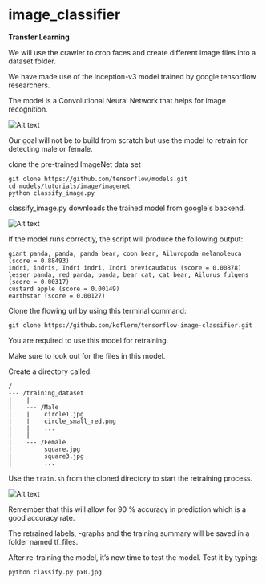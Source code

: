 # image_classifier

**Transfer Learning**

We will use the crawler to crop faces and create different image files into a dataset folder.

We have made use of the inception-v3 model trained by google tensorflow researchers.

The model is a Convolutional Neural Network that helps for image recognition.

![Alt text](https://4.bp.blogspot.com/-TMOLlkJBxms/Vt3HQXpE2cI/AAAAAAAAA8E/7X7XRFOY6Xo/s1600/image03.png)

Our goal will not be to build from scratch but use the model to retrain for detecting male or female.

clone the pre-trained ImageNet data set
```
git clone https://github.com/tensorflow/models.git
cd models/tutorials/image/imagenet
python classify_image.py
```
classify_image.py downloads the trained model from google's backend.

![Alt text](https://cdn-images-1.medium.com/max/1200/0*LKl4k_BABDdpAQuV.jpg)

If the model runs correctly, the script will produce the following output:
```
giant panda, panda, panda bear, coon bear, Ailuropoda melanoleuca (score = 0.88493)
indri, indris, Indri indri, Indri brevicaudatus (score = 0.00878)
lesser panda, red panda, panda, bear cat, cat bear, Ailurus fulgens (score = 0.00317)
custard apple (score = 0.00149)
earthstar (score = 0.00127)
```
Clone the flowing url by using this terminal command:
```
git clone https://github.com/koflerm/tensorflow-image-classifier.git
```

You are required to use this model for retraining.

Make sure to look out for the files in this model.

Create a directory called:
```
/
--- /training_dataset
|    |
|    --- /Male
|    |    circle1.jpg
|    |    circle_small_red.png
|    |    ...
|    |
|    --- /Female
|         square.jpg
|         square3.jpg
|         ...
```
Use the `train.sh` from the cloned directory to start the retraining process.

![Alt text](https://cdn-images-1.medium.com/max/1600/1*_pW0vpQRgFXxHkOPMGqRZw.png)

Remember that this will allow for 90 % accuracy in prediction which is a good accuracy rate.

The retrained labels, -graphs and the training summary will be saved in a folder named tf_files.

After re-training the model, it’s now time to test the model.
Test it by typing:

```
python classify.py px0.jpg
```
